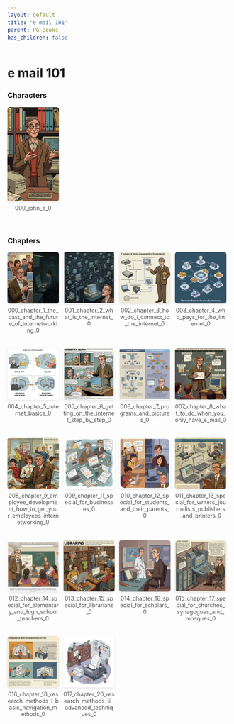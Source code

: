 ```yaml
---
layout: default
title: "e mail 101"
parent: PG Books
has_children: false
---
```



<style>
.image-gallery {
  display: flex;
  flex-wrap: wrap;
  justify-content: space-between;
  margin-bottom: 20px;
}

.image-row {
  display: flex;
  justify-content: flex-start;
  width: 100%;
  margin-bottom: 20px;
}

.image-item {
  width: 23%;
  margin-right: 2%;
  text-align: center;
}

.image-item:last-child {
  margin-right: 0;
}

.image-item img {
  width: 100%;
  height: auto;
  object-fit: cover;
  border-radius: 5px;
  box-shadow: 0 2px 4px rgba(0,0,0,0.1);
}

.image-item p {
  margin-top: 5px;
  font-size: 0.9em;
  color: #555;
}

.video-container {
  margin: 20px 0;
}
</style>


# e mail 101

<h3>Characters</h3>
<div class="image-gallery">
<div class="image-row">
  <div class="image-item">
    <img src="../../assets/pg_books_ai_generated_photos/e_mail_101/characters/000_john_e_0.png" alt="000_john_e_0">
    <p>000_john_e_0</p>
  </div>
</div>
</div>

<h3>Chapters</h3>
<div class="image-gallery">
<div class="image-row">
  <div class="image-item">
    <img src="../../assets/pg_books_ai_generated_photos/e_mail_101/chapters/000_chapter_1_the_past_and_the_future_of_internetworking_0.png" alt="000_chapter_1_the_past_and_the_future_of_internetworking_0">
    <p>000_chapter_1_the_past_and_the_future_of_internetworking_0</p>
  </div>
  <div class="image-item">
    <img src="../../assets/pg_books_ai_generated_photos/e_mail_101/chapters/001_chapter_2_what_is_the_internet_0.png" alt="001_chapter_2_what_is_the_internet_0">
    <p>001_chapter_2_what_is_the_internet_0</p>
  </div>
  <div class="image-item">
    <img src="../../assets/pg_books_ai_generated_photos/e_mail_101/chapters/002_chapter_3_how_do_i_connect_to_the_internet_0.png" alt="002_chapter_3_how_do_i_connect_to_the_internet_0">
    <p>002_chapter_3_how_do_i_connect_to_the_internet_0</p>
  </div>
  <div class="image-item">
    <img src="../../assets/pg_books_ai_generated_photos/e_mail_101/chapters/003_chapter_4_who_pays_for_the_internet_0.png" alt="003_chapter_4_who_pays_for_the_internet_0">
    <p>003_chapter_4_who_pays_for_the_internet_0</p>
  </div>
</div>
<div class="image-row">
  <div class="image-item">
    <img src="../../assets/pg_books_ai_generated_photos/e_mail_101/chapters/004_chapter_5_internet_basics_0.png" alt="004_chapter_5_internet_basics_0">
    <p>004_chapter_5_internet_basics_0</p>
  </div>
  <div class="image-item">
    <img src="../../assets/pg_books_ai_generated_photos/e_mail_101/chapters/005_chapter_6_getting_on_the_internet_step_by_step_0.png" alt="005_chapter_6_getting_on_the_internet_step_by_step_0">
    <p>005_chapter_6_getting_on_the_internet_step_by_step_0</p>
  </div>
  <div class="image-item">
    <img src="../../assets/pg_books_ai_generated_photos/e_mail_101/chapters/006_chapter_7_programs_and_pictures_0.png" alt="006_chapter_7_programs_and_pictures_0">
    <p>006_chapter_7_programs_and_pictures_0</p>
  </div>
  <div class="image-item">
    <img src="../../assets/pg_books_ai_generated_photos/e_mail_101/chapters/007_chapter_8_what_to_do_when_you_only_have_e_mail_0.png" alt="007_chapter_8_what_to_do_when_you_only_have_e_mail_0">
    <p>007_chapter_8_what_to_do_when_you_only_have_e_mail_0</p>
  </div>
</div>
<div class="image-row">
  <div class="image-item">
    <img src="../../assets/pg_books_ai_generated_photos/e_mail_101/chapters/008_chapter_9_employee_development_how_to_get_your_employees_internetworking_0.png" alt="008_chapter_9_employee_development_how_to_get_your_employees_internetworking_0">
    <p>008_chapter_9_employee_development_how_to_get_your_employees_internetworking_0</p>
  </div>
  <div class="image-item">
    <img src="../../assets/pg_books_ai_generated_photos/e_mail_101/chapters/009_chapter_11_special_for_businesses_0.png" alt="009_chapter_11_special_for_businesses_0">
    <p>009_chapter_11_special_for_businesses_0</p>
  </div>
  <div class="image-item">
    <img src="../../assets/pg_books_ai_generated_photos/e_mail_101/chapters/010_chapter_12_special_for_students_and_their_parents_0.png" alt="010_chapter_12_special_for_students_and_their_parents_0">
    <p>010_chapter_12_special_for_students_and_their_parents_0</p>
  </div>
  <div class="image-item">
    <img src="../../assets/pg_books_ai_generated_photos/e_mail_101/chapters/011_chapter_13_special_for_writers_journalists_publishers_and_printers_0.png" alt="011_chapter_13_special_for_writers_journalists_publishers_and_printers_0">
    <p>011_chapter_13_special_for_writers_journalists_publishers_and_printers_0</p>
  </div>
</div>
<div class="image-row">
  <div class="image-item">
    <img src="../../assets/pg_books_ai_generated_photos/e_mail_101/chapters/012_chapter_14_special_for_elementary_and_high_school_teachers_0.png" alt="012_chapter_14_special_for_elementary_and_high_school_teachers_0">
    <p>012_chapter_14_special_for_elementary_and_high_school_teachers_0</p>
  </div>
  <div class="image-item">
    <img src="../../assets/pg_books_ai_generated_photos/e_mail_101/chapters/013_chapter_15_special_for_librarians_0.png" alt="013_chapter_15_special_for_librarians_0">
    <p>013_chapter_15_special_for_librarians_0</p>
  </div>
  <div class="image-item">
    <img src="../../assets/pg_books_ai_generated_photos/e_mail_101/chapters/014_chapter_16_special_for_scholars_0.png" alt="014_chapter_16_special_for_scholars_0">
    <p>014_chapter_16_special_for_scholars_0</p>
  </div>
  <div class="image-item">
    <img src="../../assets/pg_books_ai_generated_photos/e_mail_101/chapters/015_chapter_17_special_for_churches_synagogues_and_mosques_0.png" alt="015_chapter_17_special_for_churches_synagogues_and_mosques_0">
    <p>015_chapter_17_special_for_churches_synagogues_and_mosques_0</p>
  </div>
</div>
<div class="image-row">
  <div class="image-item">
    <img src="../../assets/pg_books_ai_generated_photos/e_mail_101/chapters/016_chapter_18_research_methods_i_basic_navigation_methods_0.png" alt="016_chapter_18_research_methods_i_basic_navigation_methods_0">
    <p>016_chapter_18_research_methods_i_basic_navigation_methods_0</p>
  </div>
  <div class="image-item">
    <img src="../../assets/pg_books_ai_generated_photos/e_mail_101/chapters/017_chapter_20_research_methods_iii_advanced_techniques_0.png" alt="017_chapter_20_research_methods_iii_advanced_techniques_0">
    <p>017_chapter_20_research_methods_iii_advanced_techniques_0</p>
  </div>
</div>
</div>
